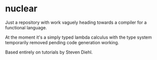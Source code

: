 # nuclear

Just a repository with work vaguely heading towards a compiler for a functional language.

At the moment it's a simply typed lambda calculus with the type system temporarily removed pending code generation working.

Based entirely on tutorials by Steven Diehl.
